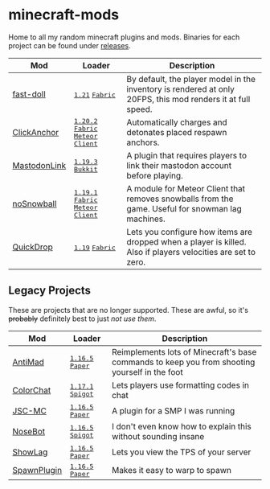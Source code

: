 # minecraft-mods

Home to all my random minecraft plugins and mods.
Binaries for each project can be found under [releases](https://github.com/connorslade/minecraft-mods/releases).

| Mod                                                                                    | Loader                                                                                     | Description                                                                                                   |
| -------------------------------------------------------------------------------------- |--------------------------------------------------------------------------------------------| ------------------------------------------------------------------------------------------------------------- |
| [fast-doll](https://github.com/connorslade/minecraft-mods/tree/master/fast-doll)       | <kbd>[1.21][1.21]</kbd> <kbd>[Fabric][fabric]</kbd>                                        | By default, the player model in the inventory is rendered at only 20FPS, this mod renders it at full speed.   |
| [ClickAnchor](https://github.com/connorslade/minecraft-mods/tree/master/ClickAnchor)   | <kbd>[1.20.2][1.20.2]</kbd> <kbd>[Fabric][fabric]</kbd> <kbd>[Meteor Client][meteor]</kbd> | Automatically charges and detonates placed respawn anchors.                                                   |
| [MastodonLink](https://github.com/connorslade/minecraft-mods/tree/master/MastodonLink) | <kbd>[1.19.3][1.19.3]</kbd> <kbd>[Bukkit][bukkit]</kbd>                                    | A plugin that requires players to link their mastodon account before playing.                                 |
| [noSnowball](https://github.com/connorslade/minecraft-mods/tree/master/noSnowball)     | <kbd>[1.19.1][1.19.1]</kbd> <kbd>[Fabric][fabric]</kbd> <kbd>[Meteor Client][meteor]</kbd> | A module for Meteor Client that removes snowballs from the game. Useful for snowman lag machines.             |
| [QuickDrop](https://github.com/connorslade/minecraft-mods/tree/master/QuickDrop)       | <kbd>[1.19][1.19]</kbd> <kbd>[Fabric][fabric]</kbd>                                        | Lets you configure how items are dropped when a player is killed. Also if players velocities are set to zero. |

## Legacy Projects

These are projects that are no longer supported.
These are awful, so it's ~~probably~~ definitely best to just _not use them_.

| Mod                                                                                   | Loader                                                  | Description                                                                                   |
| ------------------------------------------------------------------------------------- | ------------------------------------------------------- | --------------------------------------------------------------------------------------------- |
| [AntiMad](https://github.com/connorslade/minecraft-mods/tree/master/AntiMad)          | <kbd>[1.16.5][1.16.5]</kbd> <kbd>[Paper][bukkit]</kbd>  | Reimplements lots of Minecraft's base commands to keep you from shooting yourself in the foot |
| [ColorChat](https://github.com/connorslade/minecraft-mods/tree/master/ColorChat)      | <kbd>[1.17.1][1.17.1]</kbd> <kbd>[Spigot][bukkit]</kbd> | Lets players use formatting codes in chat                                                     |
| [JSC-MC](https://github.com/connorslade/minecraft-mods/tree/master/JSC-MC)            | <kbd>[1.16.5][1.16.5]</kbd> <kbd>[Paper][bukkit]</kbd>  | A plugin for a SMP I was running                                                              |
| [NoseBot](https://github.com/connorslade/minecraft-mods/tree/master/NoseBot)          | <kbd>[1.16.5][1.16.5]</kbd> <kbd>[Spigot][bukkit]</kbd> | I don't even know how to explain this without sounding insane                                 |
| [ShowLag](https://github.com/connorslade/minecraft-mods/tree/master/ShowLag)          | <kbd>[1.16.5][1.16.5]</kbd> <kbd>[Paper][bukkit]</kbd>  | Lets you view the TPS of your server                                                          |
| [SpawnPlugin](https://github.com/connorslade/minecraft-mods/tree/master/Spawn-Plugin) | <kbd>[1.16.5][1.16.5]</kbd> <kbd>[Paper][bukkit]</kbd>  | Makes it easy to warp to spawn                                                                |

<!-- LINKS -->

[fabric]: https://fabricmc.net
[bukkit]: https://bukkit.org
[meteor]: https://github.com/MeteorDevelopment/meteor-client
[1.21]: https://minecraft.wiki/w/Java_Edition_1.21
[1.20.2]: https://minecraft.wiki/w/Java_Edition_1.20.2
[1.19.3]: https://minecraft.wiki/w/Java_Edition_1.19.3
[1.19.1]: https://minecraft.wiki/w/Java_Edition_1.19.1
[1.19]: https://minecraft.wiki/w/Java_Edition_1.19
[1.17.1]: https://minecraft.wiki/w/Java_Edition_1.17.1
[1.16.5]: https://minecraft.wiki/w/Java_Edition_1.16.5
